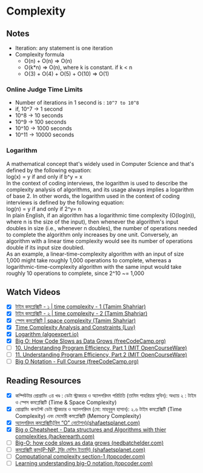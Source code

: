 # Complexity

## Notes
* Iteration: any statement is one iteration
* Complexity formula
    * O(n) + O(n) => O(n)
    * O(k*n) => O(n), where k is constant. if k < n
    * O(3) + O(4) + O(5) + O(10) => O(1)
### Online Judge Time Limits
* Number of iterations in 1 second is : `10^7 to 10^8`
* if, 10^7 -> 1 second
* 10^8 -> 10 seconds
* 10^9 -> 100 seconds
* 10^10 -> 1000 seconds
* 10^11 -> 10000 seconds
### Logarithm
A mathematical concept that's widely used in Computer Science and that's defined by the following equation:<br>
log(x) = y if and only if b^y = x <br>
In the context of coding interviews, the logarithm is used to describe the complexity analysis of algorithms, and
its usage always implies a logarithm of base 2. In other words, the logarithm used in the context of coding interviews is defined by the following equation: <br>
log(n) = y if and only if 2^y= n<br>
In plain English, if an algorithm has a logarithmic time complexity (O(log(n)), where n is the size of the
input), then whenever the algorithm's input doubles in size (i.e., whenever n doubles), the number of
operations needed to complete the algorithm only increases by one unit. Conversely, an algorithm with a linear time complexity would see its number of operations double if its input size doubled. <br>
As an example, a linear-time-complexity algorithm with an input of size 1,000 might take roughly 1,000 operations to
complete, whereas a logarithmic-time-complexity algorithm with the same input would take roughly 10 operations to
complete, since 2^10 ~= 1,000

## Watch Videos
* [x] [টাইম কমপ্লেক্সিটি - ১ | time complexity - 1 (Tamim Shahriar)](https://youtu.be/bfB4YN_4Vyo)
* [x] [টাইম কমপ্লেক্সিটি - ২ | time complexity - 2 (Tamim Shahriar)](https://youtu.be/aNpBA0SgL0c)
* [x] [স্পেস কমপ্লেক্সিটি | space complexity (Tamim Shahriar)](https://youtu.be/DC-1dIY2fBE)
* [x] [Time Complexity Analysis and Constraints (Luv)](https://youtu.be/M0tgJaQAo60)
* [x] [Logarithm (algoexpert.io)](https://www.algoexpert.io/data-structures)
* [x] [Big O: How Code Slows as Data Grows (freeCodeCamp.org)](https://youtu.be/Ee0HzlnIYWQ)
* [ ] [10. Understanding Program Efficiency, Part 1 (MIT OpenCourseWare)](https://youtu.be/o9nW0uBqvEo)
* [ ] [11. Understanding Program Efficiency, Part 2 (MIT OpenCourseWare)](https://youtu.be/7lQXYl_L28w)
* [ ] [Big O Notation - Full Course (freeCodeCamp.org)](https://youtu.be/Mo4vesaut8g)

## Reading Resources
* [x] কম্পিউটার প্রোগ্রামিং ৩য় খণ্ড : ডেটা স্ট্রাকচার ও অ্যালগরিদম পরিচিতি (তামিম শাহরিয়ার সুবিন): অধ্যায় ২ : টাইম ও স্পেস কমপ্লেক্সিটি (Time & Space Complexity)
* [x] প্রোগ্রামিং কনটেস্ট ডেটা স্ট্রাকচার ও অ্যালগরিদম (মো: মাহবুবুল হাসান): ২.৬ টাইম কমপ্লেক্সিটি (Time Complexity) এবং মেমোরী কমপ্লেক্সিটি (Memory Complexity)
* [x] [অ্যালগরিদম কমপ্লেক্সিটি(বিগ “O” নোটেশন)(shafaetsplanet.com)](http://www.shafaetsplanet.com/?p=1313)
* [x] [Big o Cheatsheet - Data structures and Algorithms with thier complexities (hackerearth.com)](https://www.hackerearth.com/practice/notes/big-o-cheatsheet-series-data-structures-and-algorithms-with-thier-complexities-1/)
* [ ] [Big-O: how code slows as data grows (nedbatchelder.com)](https://nedbatchelder.com/text/slowsgrows.html)
* [ ] [কমপ্লেক্সিটি ক্লাস(P-NP, টুরিং মেশিন ইত‍্যাদি) (shafaetsplanet.com)](http://www.shafaetsplanet.com/?p=1642)
* [ ] [Computational complexity section-1 (topcoder.com)](https://www.topcoder.com/community/competitive-programming/tutorials/computational-complexity-section-1/)
* [ ] [Learning understanding big-O notation (topcoder.com)](https://www.topcoder.com/blog/learning-understanding-big-o-notation/)
